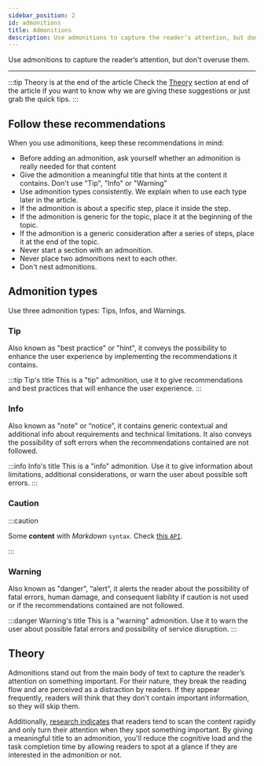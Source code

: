 ```yaml
---
sidebar_position: 2
id: admonitions
title: Admonitions
description: Use admonitions to capture the reader’s attention, but don't overuse them.
---
```


Use admonitions to capture the reader’s attention, but don't overuse them.

---

:::tip Theory is at the end of the article
Check the [Theory](#theory "Theory section of the article") section at end of the article if you want to know why we are giving these suggestions
or just grab the quick tips.
:::

## Follow these recommendations

When you use admonitions, keep these recommendations in mind:

- Before adding an admonition, ask yourself whether an admonition is really needed for that content
- Give the admonition a meaningful title that hints at the content it contains. Don't use "Tip", "Info" or "Warning"
- Use admonition types consistently. We explain when to use each type later in the article.
- If the admonition is about a specific step, place it inside the step.
- If the admonition is generic for the topic, place it at the beginning of the topic.
- If the admonition is a generic consideration after a series of steps, place it at the end of the topic.
- Never start a section with an admonition.
- Never place two admonitions next to each other.
- Don't nest admonitions.

## Admonition types

Use three admonition types: Tips, Infos, and Warnings.

### Tip

Also known as "best practice" or "hint", it conveys the possibility to enhance the user experience by implementing the recommendations it contains.

:::tip Tip's title
This is a "tip" admonition, use it to give recommendations and best practices that will enhance the user experience.
:::

### Info

Also known as "note" or “notice”, it contains generic contextual and additional info about requirements and technical limitations.
It also conveys the possibility of soft errors when the recommendations contained are not followed.

:::info Info's title
This is a "info" admonition. Use it to give information about limitations, additional considerations, or warn the user about possible soft errors.
:::

### Caution

:::caution

Some **content** with _Markdown_ `syntax`. Check [this `API`](#).

:::

### Warning

Also known as "danger", “alert”, it alerts the reader about the possibility of fatal errors,
human damage, and consequent liability if caution is not used or if the recommendations contained are not followed.

:::danger Warning's title
This is a "warning" admonition. Use it to warn the user about possible fatal errors and possibility of service disruption.
:::

## Theory

Admonitions stand out from the main body of text to capture the reader’s attention on something important.
For their nature, they break the reading flow and are perceived as a distraction by readers.
If they appear frequently, readers will think that they don't contain important information, so they will skip them.

Additionally, [research indicates](https://www.nngroup.com/articles/how-users-read-on-the-web/ "How users read on the Web by Nielsen Norman Group") that readers tend to scan the content rapidly
and only turn their attention when they spot something important.
By giving a meaningful title to an admonition, you'll reduce the cognitive load and the task completion time
by allowing readers to spot at a glance if they are interested in the admonition or not.